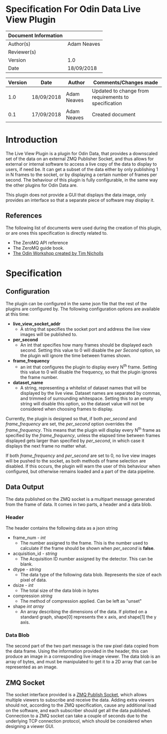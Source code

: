 # Specification For Odin Data Live View Plugin

| **Document Information** | |
| --- |--- |
| Author(s) | Adam Neaves |
| Reviewer(s) |   |
| Version | 1.0 |
| Date | 18/09/2018 |

| **Version** | **Date** | **Author** | **Comments/Changes made** |
| --- | --- | --- | --- |
| 1.0 | 18/09/2018 | Adam Neaves | Updated to change from requirements to specification |
| 0.1 | 17/09/2018 | Adam Neaves | Created document |


# Introduction

The Live View Plugin is a plugin for Odin Data, that provides a downscaled set of the data on an external ZMQ Publisher Socket, and thus allows for external or internal software to access a live copy of the data to display to users, if need be. It can get a subset of the data either by only publishing 1 in N frames to the socket, or by displaying a certain number of frames per second. The behaviour of this plugin is fully configurable, in the same way the other plugins for Odin Data are.

This plugin does not provide a GUI that displays the data image, only provides an interface so that a separate piece of software may display it.

## References

The following list of documents were used during the creation of this plugin, or are ones this specification is directly related to.

- The ZeroMQ API reference
- The ZeroMQ guide book.
- [The Odin Workshop created by Tim Nicholls](https://github.com/stfc-aeg/odin-workshop)

# Specification

## Configuration
The plugin can be configured in the same json file that the rest of the plugins are configured by. The following configuration options are available at this time:

- **live_view_socket_addr** 
  - A string that specifies the socket port and address the live view images will be published to.
- **per_second** 
  - An int that specifies how many frames should be displayed each second. Setting this value to 0 will disable the *per Second* option, so the plugin will ignore the time between frames shown.
- **frame_frequency** 
  - an int that configures the plugin to display every N<sup>th</sup> frame. Setting this value to 0 will disable the frequency, so that the plugin ignores the frame number.
- **dataset_name**
  - A string, representing a whitelist of dataset names that will be displayed by the live view. Dataset names are separated by commas, and trimmed of surrounding whitespace.
  Setting this to an empty string will disable this option, so the dataset value will not be considered when choosing frames to display.

Currently, the plugin is designed so that, if both *per_second* and *frame_frequency* are set, the *per_second* option overrides the *frame_frequency*. This means that the plugin will display every N<sup>th</sup> frame as specified by the *frame_frequency*, unless the elapsed time between frames displayed gets larger than specified by *per_second*, in which case it displays the next frame no matter what.

If both *frame_frequency* and *per_second* are set to 0, no live view images will be pushed to the socket, as both methods of frame selection are disabled. If this occurs, the plugin will warn the user of this behaviour when configured, but otherwise remains loaded and a part of the data pipeline.

## Data Output

The data published on the ZMQ socket is a multipart message generated from the frame of data. It comes in two parts, a header and a data blob.

### Header
The header contains the following data as a json string
- frame_num - *int*
  - The number assigned to the frame. This is the number used to calculate if the frame should be shown when *per_second* is **false**.
- acquisition_id - *string*
  - The Acquisition ID number assigned by the detector. This can be blank.
- dtype - *string*
  - The data type of the following data blob. Represents the size of each pixel of data.
- dsize - *int*
  - The total size of the data blob in bytes
- compression *string*
  - The method of compression applied. Can be left as "unset"
- shape *int array*
  - An array describing the dimensions of the data. If plotted on a standard graph, shape[0] represents the x axis, and shape[1] the y axis.

### Data Blob
The second part of the two part message is the raw pixel data copied from the data frame. Using the information provided in the header, this can produce an image in a corresponding live image viewer. The data blob is an array of bytes, and must be manipulated to get it to a 2D array that can be represented as an image.

## ZMQ Socket
The socket interface provided is a 
[ZMQ Publish Socket](http://api.zeromq.org/2-1:zmq-socket#toc9), which allows multiple viewers to subscribe and receive the data. Adding extra viewers should not, according to the ZMQ specification, cause any additional load on the software, and each subscriber should get all the data published. Connection to a ZMQ socket can take a couple of seconds due to the underlying TCP connection protocol, which should be considered when designing a viewer GUI.
